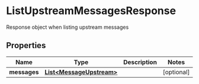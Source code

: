 

# ListUpstreamMessagesResponse

Response object when listing upstream messages

## Properties

| Name | Type | Description | Notes |
|------------ | ------------- | ------------- | -------------|
|**messages** | [**List&lt;MessageUpstream&gt;**](MessageUpstream.md) |  |  [optional] |



